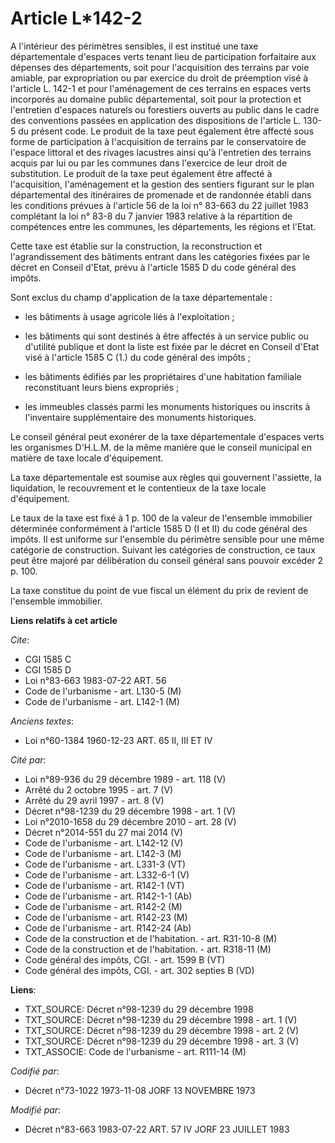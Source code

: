 # Article L*142-2

A l'intérieur des périmètres sensibles, il est institué une taxe départementale d'espaces verts tenant lieu de participation
forfaitaire aux dépenses des départements, soit pour l'acquisition des terrains par voie amiable, par expropriation ou par
exercice du droit de préemption visé à l'article L. 142-1 et pour l'aménagement de ces terrains en espaces verts incorporés
au domaine public départemental, soit pour la protection et l'entretien d'espaces naturels ou forestiers ouverts au public
dans le cadre des conventions passées en application des dispositions de l'article L. 130-5 du présent code. Le produit de la
taxe peut également être affecté sous forme de participation à l'acquisition de terrains par le conservatoire de l'espace
littoral et des rivages lacustres ainsi qu'à l'entretien des terrains acquis par lui ou par les communes dans l'exercice de
leur droit de substitution. Le produit de la taxe peut également être affecté à l'acquisition, l'aménagement et la gestion
des sentiers figurant sur le plan départemental des itinéraires de promenade et de randonnée établi dans les conditions
prévues à l'article 56 de la loi n° 83-663 du 22 juillet 1983 complétant la loi n° 83-8 du 7 janvier 1983 relative à la
répartition de compétences entre les communes, les départements, les régions et l'Etat.

Cette taxe est établie sur la construction, la reconstruction et l'agrandissement des bâtiments entrant dans les catégories
fixées par le décret en Conseil d'Etat, prévu à l'article 1585 D du code général des impôts.

Sont exclus du champ d'application de la taxe départementale :

- les bâtiments à usage agricole liés à l'exploitation ;

- les bâtiments qui sont destinés à être affectés à un service public ou d'utilité publique et dont la liste est fixée par le
décret en Conseil d'Etat visé à l'article 1585 C (1.) du code général des impôts ;

- les bâtiments édifiés par les propriétaires d'une habitation familiale reconstituant leurs biens expropriés ;

- les immeubles classés parmi les monuments historiques ou inscrits à l'inventaire supplémentaire des monuments historiques.

Le conseil général peut exonérer de la taxe départementale d'espaces verts les organismes D'H.L.M. de la même manière que le
conseil municipal en matière de taxe locale d'équipement.

La taxe départementale est soumise aux règles qui gouvernent l'assiette, la liquidation, le recouvrement et le contentieux de
la taxe locale d'équipement.

Le taux de la taxe est fixé à 1 p. 100 de la valeur de l'ensemble immobilier déterminée conformément à l'article 1585 D (I et
II) du code général des impôts. Il est uniforme sur l'ensemble du périmètre sensible pour une même catégorie de construction.
Suivant les catégories de construction, ce taux peut être majoré par délibération du conseil général sans pouvoir excéder 2
p. 100. 

La taxe constitue du point de vue fiscal un élément du prix de revient de l'ensemble immobilier.

**Liens relatifs à cet article**

_Cite_:

  - CGI 1585 C
  - CGI 1585 D
  - Loi n°83-663 1983-07-22 ART. 56
  - Code de l'urbanisme - art. L130-5 (M)
  - Code de l'urbanisme - art. L142-1 (M)

_Anciens textes_:

  - Loi n°60-1384 1960-12-23 ART. 65 II, III ET IV

_Cité par_:

  - Loi n°89-936 du 29 décembre 1989 - art. 118 (V)
  - Arrêté du 2 octobre 1995 - art. 7 (V)
  - Arrêté du 29 avril 1997 - art. 8 (V)
  - Décret n°98-1239 du 29 décembre 1998 - art. 1 (V)
  - Loi n°2010-1658 du 29 décembre 2010 - art. 28 (V)
  - Décret n°2014-551 du 27 mai 2014 (V)
  - Code de l'urbanisme - art. L142-12 (V)
  - Code de l'urbanisme - art. L142-3 (M)
  - Code de l'urbanisme - art. L331-3 (VT)
  - Code de l'urbanisme - art. L332-6-1 (V)
  - Code de l'urbanisme - art. R142-1 (VT)
  - Code de l'urbanisme - art. R142-1-1 (Ab)
  - Code de l'urbanisme - art. R142-2 (M)
  - Code de l'urbanisme - art. R142-23 (M)
  - Code de l'urbanisme - art. R142-24 (Ab)
  - Code de la construction et de l'habitation. - art. R31-10-8 (M)
  - Code de la construction et de l'habitation. - art. R318-11 (M)
  - Code général des impôts, CGI. - art. 1599 B (VT)
  - Code général des impôts, CGI. - art. 302 septies B (VD)

**Liens**:

  - TXT_SOURCE: Décret n°98-1239 du 29 décembre 1998
  - TXT_SOURCE: Décret n°98-1239 du 29 décembre 1998 - art. 1 (V)
  - TXT_SOURCE: Décret n°98-1239 du 29 décembre 1998 - art. 2 (V)
  - TXT_SOURCE: Décret n°98-1239 du 29 décembre 1998 - art. 3 (V)
  - TXT_ASSOCIE: Code de l'urbanisme - art. R111-14 (M)

_Codifié par_:

  - Décret n°73-1022 1973-11-08 JORF 13 NOVEMBRE 1973

_Modifié par_:

  - Décret n°83-663 1983-07-22 ART. 57 IV JORF 23 JUILLET 1983
